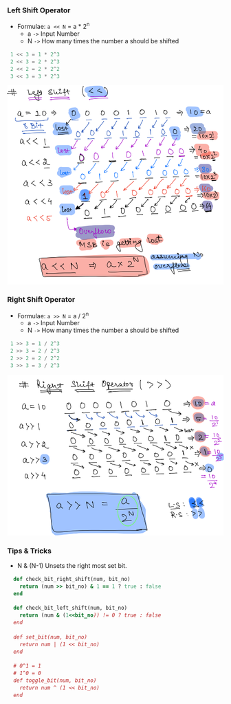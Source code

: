 ### Left Shift Operator

- Formulae: `a << N` = a * 2<sup>n</sup>
  - a `->` Input Number
  - N `->` How many times the number a should be shifted

```java
 1 << 3 = 1 * 2^3
 2 << 3 = 2 * 2^3
 2 << 2 = 2 * 2^2       
 3 << 3 = 3 * 2^3
```

![left_shift.png](../assets/images/bit_manipulation/left_shift.png)

### Right Shift Operator

- Formulae: `a >> N` = a / 2<sup>n</sup>
    - a `->` Input Number
    - N `->` How many times the number a should be shifted

```java
 1 >> 3 = 1 / 2^3
 2 >> 3 = 2 / 2^3
 2 >> 2 = 2 / 2^2       
 3 >> 3 = 3 / 2^3
```
![right_shift.png](../assets/images/bit_manipulation/right_shift.png)

### Tips & Tricks

- N & (N-1) Unsets the right most set bit.
```ruby
  def check_bit_right_shift(num, bit_no)
    return (num >> bit_no) & 1 == 1 ? true : false
  end
  
  def check_bit_left_shift(num, bit_no)
    return (num & (1<<bit_no)) != 0 ? true : false
  end

  def set_bit(num, bit_no)
    return num | (1 << bit_no)
  end

  # 0^1 = 1
  # 1^0 = 0
  def toggle_bit(num, bit_no)
    return num ^ (1 << bit_no)
  end
```
